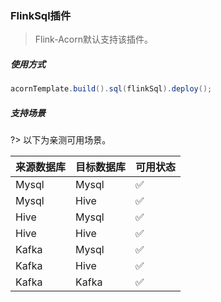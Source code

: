 ### FlinkSql插件

> Flink-Acorn默认支持该插件。

##### 使用方式

```java
acornTemplate.build().sql(flinkSql).deploy();
```

##### 支持场景

?> 以下为亲测可用场景。


| 来源数据库 | 目标数据库  | 可用状态 | 
|-------|--------|------|
| Mysql | Mysql  | ✅    |
| Mysql | Hive   | ✅    |
| Hive  | Mysql  | ✅    |
| Hive  | Hive   | ✅    |
| Kafka | Mysql  | ✅    |
| Kafka | Hive   | ✅    |
| Kafka | Kafka  | ✅    |
